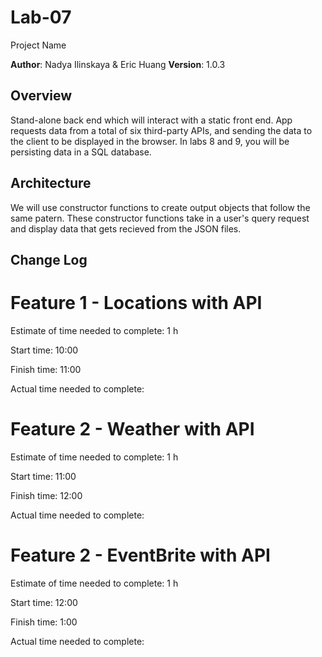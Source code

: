 # Lab-07

Project Name

**Author**: Nadya Ilinskaya & Eric Huang
**Version**: 1.0.3

## Overview
Stand-alone back end which will interact with a static front end. App requests data from a total of six third-party APIs, and sending the data to the client to be displayed in the browser. 
In labs 8 and 9, you will be persisting data in a SQL database.


## Architecture
We will use constructor functions to create output objects that follow the same patern. These constructor functions take in a user's query request and display data that gets recieved from the JSON files.
## Change Log



# Feature 1 -  Locations with API

Estimate of time needed to complete: 1 h

Start time: 10:00

Finish time: 11:00

Actual time needed to complete: 

# Feature 2 -  Weather with API

Estimate of time needed to complete: 1 h

Start time: 11:00

Finish time: 12:00

Actual time needed to complete: 

# Feature 2 -  EventBrite with API

Estimate of time needed to complete: 1 h

Start time: 12:00

Finish time: 1:00

Actual time needed to complete: 
